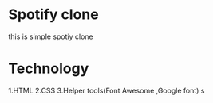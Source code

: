 # Spotify clone
this is simple spotiy clone 
# Technology
1.HTML
2.CSS
3.Helper tools(Font Awesome ,Google font)
s